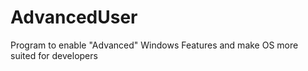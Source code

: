 # AdvancedUser
Program to enable "Advanced" Windows Features and make OS more suited for developers


